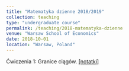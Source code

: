 ```yaml
---
title: "Matematyka dzienne 2018/2019"
collection: teaching
type: "undergraduate course"
permalink: /teaching/2018-matematyka-dzienne
venue: "Warsaw School of Economics"
date: 2018-10-01
location: "Warsaw, Poland"
---
```


Ćwiczenia 1: Granice ciągów. [[notatki]](https://jfranaszek.github.io/mat-dz/dzmat-cw1.html)
